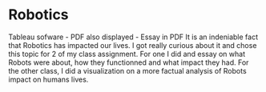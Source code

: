 # Robotics
Tableau sofware - PDF also displayed - Essay in PDF
It is an indeniable fact that Robotics has impacted our lives. I got really curious about it and chose this topic for 2 of my class assignment. For one I did and essay on what Robots were about, how they functionned and what impact they had. For the other class, I did a visualization on a more factual analysis of Robots impact on humans lives. 

